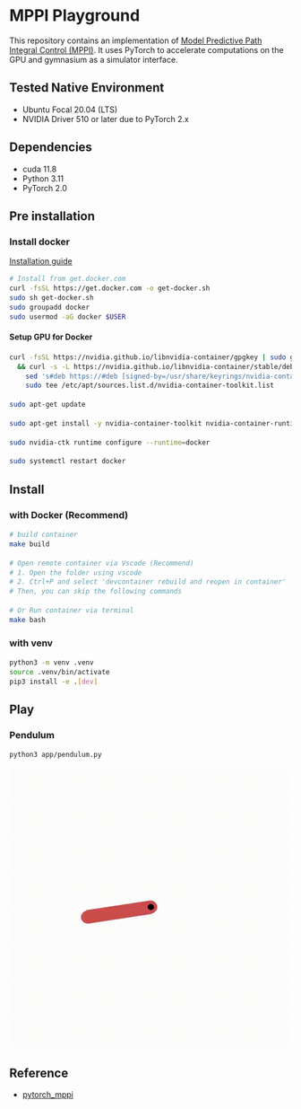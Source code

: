 # MPPI Playground
This repository contains an implementation of [Model Predictive Path Integral Control (MPPI)](https://arxiv.org/abs/1707.02342). It uses PyTorch to accelerate computations on the GPU and gymnasium as a simulator interface.

## Tested Native Environment
- Ubuntu Focal 20.04 (LTS)
- NVIDIA Driver 510 or later due to PyTorch 2.x

## Dependencies
- cuda 11.8
- Python 3.11
- PyTorch 2.0

## Pre installation

### Install docker

[Installation guide](https://docs.docker.com/engine/install/ubuntu/#install-using-the-repository)

```bash
# Install from get.docker.com
curl -fsSL https://get.docker.com -o get-docker.sh
sudo sh get-docker.sh
sudo groupadd docker
sudo usermod -aG docker $USER
```


#### Setup GPU for Docker

```bash
curl -fsSL https://nvidia.github.io/libnvidia-container/gpgkey | sudo gpg --dearmor -o /usr/share/keyrings/nvidia-container-toolkit-keyring.gpg \
  && curl -s -L https://nvidia.github.io/libnvidia-container/stable/deb/nvidia-container-toolkit.list | \
    sed 's#deb https://#deb [signed-by=/usr/share/keyrings/nvidia-container-toolkit-keyring.gpg] https://#g' | \
    sudo tee /etc/apt/sources.list.d/nvidia-container-toolkit.list 

sudo apt-get update

sudo apt-get install -y nvidia-container-toolkit nvidia-container-runtime

sudo nvidia-ctk runtime configure --runtime=docker

sudo systemctl restart docker
```

## Install

### with Docker (Recommend)

```bash
# build container
make build

# Open remote container via Vscode (Recommend)
# 1. Open the folder using vscode
# 2. Ctrl+P and select 'devcontainer rebuild and reopen in container'
# Then, you can skip the following commands

# Or Run container via terminal
make bash
```

### with venv

```bash
python3 -m venv .venv
source .venv/bin/activate
pip3 install -e .[dev]
```


## Play

### Pendulum
```bash
python3 app/pendulum.py
```
<p align="center">
  <img src="./media/pendulum.gif" width="500" alt="pendulum">
</p>

## Reference
- [pytorch_mppi](https://github.com/UM-ARM-Lab/pytorch_mppi)